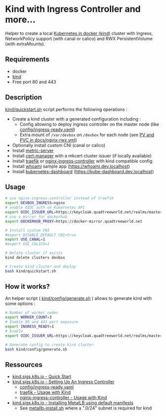 # Kind with Ingress Controller and more...

Helper to create a local [Kubernetes in docker (kind)](https://kind.sigs.k8s.io/) cluster with Ingress, NetworkPolicy support (with canal or calico) and RWX PersistentVolume (with extraMounts).

## Requirements

* docker
* [kind](https://kind.sigs.k8s.io/docs/user/quick-start/)
* Free port 80 and 443

## Description

[kind/quickstart.sh](quickstart.sh) script performs the following operations :

* Create a kind cluster with a generated configuration including :
  * Config allowing to deploy ingress controller on the master node (like [config/ingress-ready.yaml](config/ingress-ready.yaml))
  * Extra mount of `/var/devbox` on `/devbox` for each node (see [PV and PVC in docs/nginx-rwx.yml](docs/nginx-rwx.yml))
* Optionally install custom CNI (canal or calico)
* Install [metric-server](kind/metric-server/kustomization.yaml)
* Install [cert-manager](../cert-manager/README.md) with a mkcert cluster issuer (if locally available)
* Install [traefik](../traefik/README.md#usage-with-kind) or [nginx-ingress-controller](../nginx-ingress-controller/README.md#usage-with-kind) with kind compatible config
* Install [whoami](../whoami/README.md#usage-with-kubernetes) sample app (https://whoami.dev.localhost)
* Install [kubernetes-dashboard](../kubernetes-dashboard/README.md#usage-with-kubernetes) (https://kube-dashboard.dev.localhost)

## Usage

```bash
# use nginx-ingress-controller instead of traefik
export DEVBOX_INGRESS=nginx
# enable OIDC auth on Kubernetes API 
export OIDC_ISSUER_URL=https://keycloak.quadtreeworld.net/realms/master
# use a mirror for dockerhub
export DOCKERHUB_PROXY=https://docker-mirror.quadtreeworld.net

# Install custom CNI
#export DISABLE_DEFAULT_CNI=true
export USE_CANAL=1
#export USE_CALICO=1

# Delete cluster if exists
kind delete clusters devbox

# Create kind cluster and deploy
bash kind/quickstart.sh
```

## How it works?

An helper script ( [kind/config/generate.sh](generate.sh) ) allows to generate kind with some options :

```bash
# Number of worker nodes
export WORKER_COUNT=3
# Enable 80 and 443 port exposure 
export INGRESS_READY=1
# Enable
export OIDC_ISSUER_URL=https://keycloak.quadtreeworld.net/realms/master

# Generate config to create kind cluster
bash kind/config/generate.sh
```


## Ressources

* [kind.sigs.k8s.io - Quick Start](https://kind.sigs.k8s.io/docs/user/quick-start/)
* [kind.sigs.k8s.io - Setting Up An Ingress Controller](https://kind.sigs.k8s.io/docs/user/ingress/#setting-up-an-ingress-controller)
    * [config/ingress-ready.yaml](config/ingress-ready.yaml)
    * [traefik - Usage with Kind](../traefik/README.md#usage-with-kind)
    * [nginx-ingress-controller - Usage with Kind](../nginx-ingress-controller/README.md#usage-with-kind)
* [kind.sigs.k8s.io - Installing MetalLB using default manifests](https://kind.sigs.k8s.io/docs/user/loadbalancer/#installing-metallb-using-default-manifests)
  * See [metallb-install.sh](metallb-install.sh) where a ".0/24" subnet is required for kind
